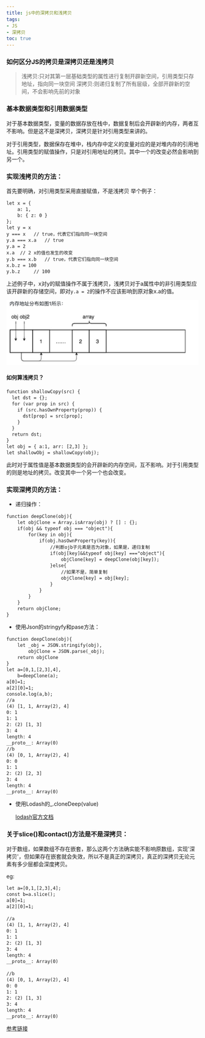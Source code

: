 ```yaml
---
title: js中的深拷贝和浅拷贝
tags: 
- JS
- 深拷贝
toc: true
---
```

### 如何区分JS的拷贝是深拷贝还是浅拷贝
>浅拷贝:只对其第一层基础类型的属性进行复制开辟新空间，引用类型只存地址，指向同一块空间
深拷贝:则递归复制了所有层级，全部开辟新的空间，不会影响先前的对象
 
### 基本数据类型和引用数据类型
对于基本数据类型，变量的数据存放在栈中，数据复制后会开辟新的内存，两者互不影响。但是这不是深拷贝，深拷贝是针对引用类型来讲的。

对于引用类型，数据保存在堆中，栈内存中定义的变量对应的是对堆内存的引用地址。引用类型的赋值操作，只是对引用地址的拷贝。其中一个的改变必然会影响到另一个。

### 实现浅拷贝的方法：
首先要明确，对引用类型采用直接赋值，不是浅拷贝
举个例子：
```
let x = {
    a: 1,
    b: { z: 0 }
};
let y = x
y === x   // true，代表它们指向同一块空间
y.a === x.a   // true
y.a = 2
x.a  // 2 x的值也发生的改变
y.b === x.b   // true，代表它们指向同一块空间
x.b.z = 100
y.b.z     // 100
```
上述例子中，x对y的赋值操作不属于浅拷贝，浅拷贝对于a属性中的非引用类型应该开辟新的存储空间，即对`y.a = 2`的操作不应该影响到原对象x.a的值。

![20190630101009.png](https://raw.githubusercontent.com/Robbie-Han/picMap/master/img/20190630101009.png)

#### 如何算浅拷贝？
```
function shallowCopy(src) {
  let dst = {};
  for (var prop in src) {
    if (src.hasOwnProperty(prop)) {
      dst[prop] = src[prop];
    }
  }
  return dst;
}
let obj = { a:1, arr: [2,3] };
let shallowObj = shallowCopy(obj);
```
此时对于属性值是基本数据类型的会开辟新的内存空间，互不影响。对于引用类型的则是地址的拷贝。改变其中一个另一个也会改变。
### 实现深拷贝的方法：

- 递归操作：

```
function deepClone(obj){
    let objClone = Array.isArray(obj) ? [] : {};
    if(obj && typeof obj === "object"){
        for(key in obj){
            if(obj.hasOwnProperty(key)){
                //判断ojb子元素是否为对象，如果是，递归复制
                if(obj[key]&&typeof obj[key] ==="object"){
                    objClone[key] = deepClone(obj[key]);
                }else{
                    //如果不是，简单复制
                    objClone[key] = obj[key];
                }
            }
        }
    }
    return objClone;
}    
```
<!--more-->

- 使用Json的stringyfy和pase方法：

```
function deepClone(obj){
    let _obj = JSON.stringify(obj),
        objClone = JSON.parse(_obj);
    return objClone
}    
let a=[0,1,[2,3],4],
    b=deepClone(a);
a[0]=1;
a[2][0]=1;
console.log(a,b);
//a
(4) [1, 1, Array(2), 4]
0: 1
1: 1
2: (2) [1, 3]
3: 4
length: 4
__proto__: Array(0)
//b
(4) [0, 1, Array(2), 4]
0: 0
1: 1
2: (2) [2, 3]
3: 4
length: 4
__proto__: Array(0)
```
- 使用Lodash的_.cloneDeep(value)

  [lodash官方文档](https://lodash.com/docs/4.17.11#cloneDeep)

### 关于slice()和contact()方法是不是深拷贝：
对于数组，如果数组不存在嵌套，那么这两个方法确实能不影响原数组，实现'深拷贝'，但如果存在嵌套就会失效，所以不是真正的深拷贝，真正的深拷贝无论元素有多少层都会深度拷贝。

eg:
~~~
let a=[0,1,[2,3],4];
const b=a.slice();
a[0]=1;
a[2][0]=1;

//a
(4) [1, 1, Array(2), 4]
0: 1
1: 1
2: (2) [1, 3]
3: 4
length: 4
__proto__: Array(0)

//b
(4) [0, 1, Array(2), 4]
0: 0
1: 1
2: (2) [1, 3]
3: 4
length: 4
__proto__: Array(0)

~~~
[参考链接](https://github.com/muwenzi/Program-Blog/issues/62)



